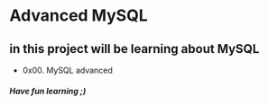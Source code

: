 # Advanced MySQL
## in this project will be learning about MySQL
* 0x00. MySQL advanced
##### Have fun learning ;)
